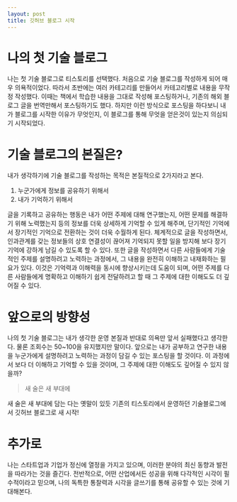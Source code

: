 ```yaml
---
layout: post
title: 깃허브 블로그 시작
---
```


# 나의 첫 기술 블로그

나는 첫 기술 블로그로 티스토리를 선택했다. 처음으로 기술 블로그를 작성하게 되어 매우 의욕적이었다. 따라서 초반에는 여러 카테고리를 만들어서 카테고리별로 내용을 무작정 작성했다. 이때는 책에서 학습한 내용을 그대로 작성해 포스팅하거나, 기존의 해외 블로그 글을 번역만해서 포스팅하기도 했다. 하지만 이런 방식으로 포스팅을 하다보니 내가 블로그를 시작한 이유가 무엇인지, 이 블로그를 통해 무엇을 얻은것이 있는지 의심되기 시작되었다.

# 기술 블로그의 본질은?

내가 생각하기에 기술 블로그를 작성하는 목적은 본질적으로 2가지라고 본다.

1. 누군가에게 정보를 공유하기 위해서
2. 내가 기억하기 위해서

글을 기록하고 공유하는 행동은 내가 어떤 주제에 대해 연구했는지, 어떤 문제를 해결하기 위해 노력했는지 등의 정보를 더욱 상세하게 기억할 수 있게 해주며, 단기적인 기억에서 장기적인 기억으로 전환하는 것이 더욱 수월하게 된다. 체계적으로 글을 작성하면서, 인과관계를 갖는 정보들의 상호 연결성이 끊어져 기억되지 못할 일을 방지해 보다 장기 기억에 강하게 남길 수 있도록 할 수 있다. 또한 글을 작성하면서 다른 사람들에게 기술적인 주제를 설명하려고 노력하는 과정에서, 그 내용을 완전히 이해하고 내재화하는 필요가 있다. 이것은 기억력과 이해력을 동시에 향상시키는데 도움이 되며, 어떤 주제를 다른 사람들에게 명확하고 이해하기 쉽게 전달하려고 할 때 그 주제에 대한 이해도도 더 깊어질 수 있다.


# 앞으로의 방향성

나의 첫 기술 블로그는 내가 생각한 운영 본질과 반대로 의욕만 앞서 실패했다고 생각한다. 물론 조회수는 50~100을 유지했지만 말이다. 앞으로는 내가 공부하고 연구한 내용을 누군가에게 설명하려고 노력하는 과정이 담길 수 있는 포스팅을 할 것이다. 이 과정에서 보다 더 이해하고 기억할 수 있을 것이며, 그 주제에 대한 이해도도 깊어질 수 있지 않을까? 

> 새 술은 새 부대에

새 술은 새 부대에 담는 다는 옛말이 있듯 기존의 티스토리에서 운영하던 기술블로그에서 깃허브 블로그로 새 시작!


# 추가로
나는 스타트업과 기업가 정신에 열정을 가지고 있으며, 이러한 분야의 최신 동향과 발전을 따라가는 것을 즐긴다. 전반적으로, 어떤 산업에서든 성공을 위해 다각적인 시각이 필수적이라고 믿으며, 나의 독특한 통찰력과 시각을 글쓰기를 통해 공유할 수 있는 것에 기대해본다.
